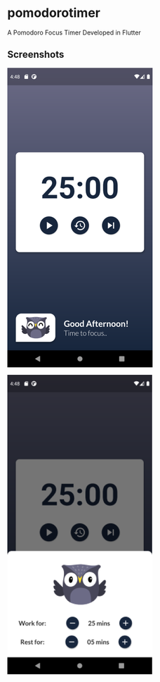 # pomodorotimer

A Pomodoro Focus Timer
Developed in Flutter

## Screenshots

![Pomodoro Timer Screenshot](TimerScreenshot.png)

![Pomodoro Setting Screenshot](SettingScreenshot.png)
